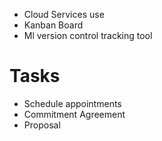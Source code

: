 - Cloud Services use
- Kanban Board
- Ml version control tracking tool
# Tasks
- Schedule appointments
- Commitment Agreement
- Proposal